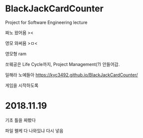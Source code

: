 # BlackJackCardCounter

Project for Software Engineering lecture

짜노 왔어욤 ><

영모 와써욤 >ㅁ<

영모형 ram

쏘웨공은 Life Cycle까지, Project Management(?) 안들어감.

일해라 노예들아
https://kyc3492.github.io/BlackJackCardCounter/

게임을 시작하도록 

# 2018.11.19

기초 틀을 짜봤다

파일 왤케 다 나와있냐 다시 넣음